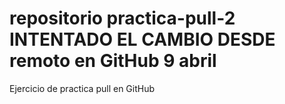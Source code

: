 # repositorio practica-pull-2 INTENTADO EL CAMBIO DESDE remoto en GitHub 9 abril
Ejercicio de practica pull en GitHub
